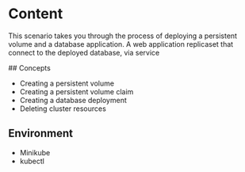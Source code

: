 # Content

This scenario takes you through the process of deploying a persistent volume and a database application. A web application replicaset that connect to the deployed database, via service

## Concepts

- Creating a persistent volume
- Creating a persistent volume claim
- Creating a database deployment
- Deleting cluster resources

## Environment

- Minikube
- kubectl

